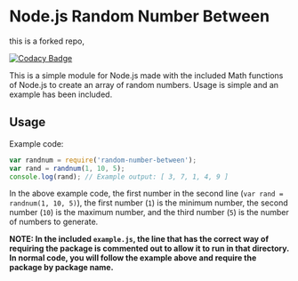# Node.js Random Number Between
this is a forked repo,

[![Codacy Badge](https://api.codacy.com/project/badge/Grade/af95fa715d1a4fb885842dae5a3cf5b9)](https://www.codacy.com/app/NdT3Development/nodejs-random-number-between?utm_source=github.com&utm_medium=referral&utm_content=NdT3Development/nodejs-random-number-between&utm_campaign=badger)

This is a simple module for Node.js made with the included Math functions of Node.js to create an array of random numbers. Usage is simple and an example has been included.

## Usage
Example code:

```javascript
var randnum = require('random-number-between');
var rand = randnum(1, 10, 5);
console.log(rand); // Example output: [ 3, 7, 1, 4, 9 ]
```
In the above example code, the first number in the second line (`var rand = randnum(1, 10, 5)`), the first number (`1`) is the minimum number, the second number (`10`) is the maximum number, and the third number (`5`) is the number of numbers to generate.

**NOTE: In the included `example.js`, the line that has the correct way of requiring the package is commented out to allow it to run in that directory. In normal code, you will follow the example above and require the package by package name.**

